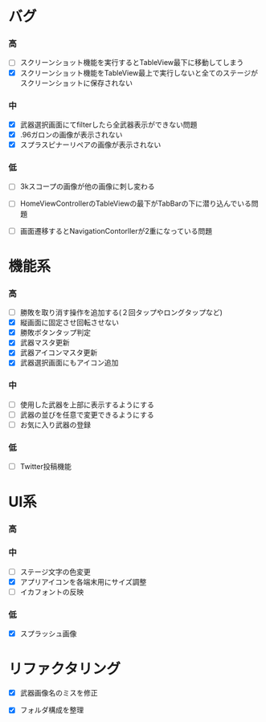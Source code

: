 # バグ  
### 高  

- [ ] スクリーンショット機能を実行するとTableView最下に移動してしまう  
- [x] スクリーンショット機能をTableView最上で実行しないと全てのステージがスクリーンショットに保存されない  
  
### 中  

- [x] 武器選択画面にてfilterしたら全武器表示ができない問題  
- [x] .96ガロンの画像が表示されない  
- [x] スプラスピナーリペアの画像が表示されない  
  
### 低  

- [ ] 3kスコープの画像が他の画像に刺し変わる
- [ ] HomeViewControllerのTableViewの最下がTabBarの下に潜り込んでいる問題  
- [ ] 画面遷移するとNavigationContorllerが2重になっている問題  
  
  
# 機能系  
### 高  

- [ ] 勝敗を取り消す操作を追加する(２回タップやロングタップなど)
- [x] 縦画面に固定させ回転させない  
- [x] 勝敗ボタンタップ判定  
- [x] 武器マスタ更新  
- [x] 武器アイコンマスタ更新  
- [x] 武器選択画面にもアイコン追加  
  
### 中  
- [ ] 使用した武器を上部に表示するようにする
- [ ] 武器の並びを任意で変更できるようにする
- [ ] お気に入り武器の登録
  
### 低  
- [ ] Twitter投稿機能  
  
  
# UI系  
### 高  
  
### 中   
- [ ] ステージ文字の色変更  
- [x] アプリアイコンを各端末用にサイズ調整
- [ ] イカフォントの反映
  
### 低  
- [x] スプラッシュ画像  
  
# リファクタリング  
- [x] 武器画像名のミスを修正  
- [x] フォルダ構成を整理  


